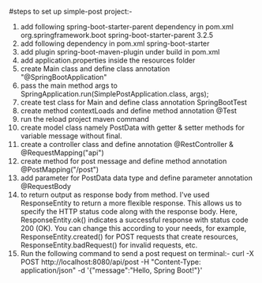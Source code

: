 #steps to set up simple-post project:-
1) add following spring-boot-starter-parent dependency in pom.xml
   <parent>
   <groupId>org.springframework.boot</groupId>
   <artifactId>spring-boot-starter-parent</artifactId>
   <version>3.2.5</version>
   <relativePath/> <!-- lookup parent from repository -->
   </parent>
2) add following dependency in pom.xml
   spring-boot-starter
3) add plugin spring-boot-maven-plugin under build in pom.xml
4) add application.properties inside the resources folder
5) create Main class and define class annotation "@SpringBootApplication"
6) pass the main method args to SpringApplication.run(SimplePostApplication.class, args);
7) create test class for Main and define class annotation SpringBootTest
8) create method contextLoads and define method annotation @Test
9) run the reload project maven command
10) create model class namely PostData with getter & setter methods for variable message without final.
11) create a controller class and define annotation @RestController & @RequestMapping("api")
12) create method for post message and define method annotation @PostMapping("/post")
13) add parameter for PostData data type and define parameter annotation @RequestBody
14) to return output as response body from method. I've used ResponseEntity to return a 
more flexible response. This allows us to specify the HTTP status code along with the response body. 
Here, ResponseEntity.ok() indicates a successful response with status code 200 (OK). You can change 
this according to your needs, for example, ResponseEntity.created() for POST requests that create resources,
ResponseEntity.badRequest() for invalid requests, etc.
15) Run the  following command to send a post request on terminal:-
    curl -X POST http://localhost:8080/api/post -H "Content-Type: application/json" -d '{"message":"Hello, Spring Boot!"}'
